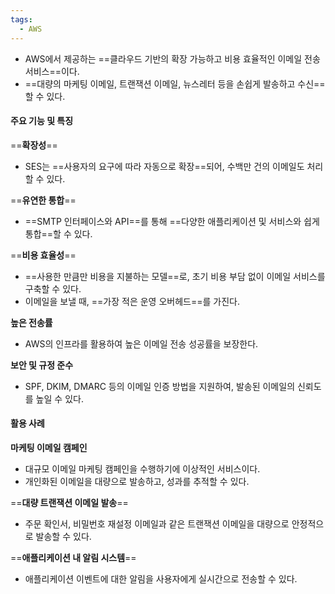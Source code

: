 ```yaml
---
tags:
  - AWS
---
```


- AWS에서 제공하는 ==클라우드 기반의 확장 가능하고 비용 효율적인 이메일 전송 서비스==이다.
- ==대량의 마케팅 이메일, 트랜잭션 이메일, 뉴스레터 등을 손쉽게 발송하고 수신==할 수 있다.

#### 주요 기능 및 특징

==**확장성**==
- SES는 ==사용자의 요구에 따라 자동으로 확장==되어, 수백만 건의 이메일도 처리할 수 있다.
 
==**유연한 통합**==
- ==SMTP 인터페이스와 API==를 통해 ==다양한 애플리케이션 및 서비스와 쉽게 통합==할 수 있다.
    
==**비용 효율성**==
- ==사용한 만큼만 비용을 지불하는 모델==로, 초기 비용 부담 없이 이메일 서비스를 구축할 수 있다.
- 이메일을 보낼 때, ==가장 적은 운영 오버헤드==를 가진다.

**높은 전송률**
- AWS의 인프라를 활용하여 높은 이메일 전송 성공률을 보장한다.
    
**보안 및 규정 준수**
- SPF, DKIM, DMARC 등의 이메일 인증 방법을 지원하여, 발송된 이메일의 신뢰도를 높일 수 있다.


#### 활용 사례

**마케팅 이메일 캠페인**
- 대규모 이메일 마케팅 캠페인을 수행하기에 이상적인 서비스이다.
- 개인화된 이메일을 대량으로 발송하고, 성과를 추적할 수 있다.
 
==**대량 트랜잭션 이메일 발송**==
- 주문 확인서, 비밀번호 재설정 이메일과 같은 트랜잭션 이메일을 대량으로 안정적으로 발송할 수 있다.
    
==**애플리케이션 내 알림 시스템**==
- 애플리케이션 이벤트에 대한 알림을 사용자에게 실시간으로 전송할 수 있다.
